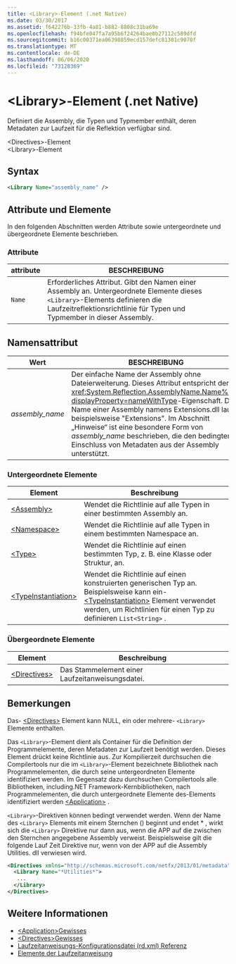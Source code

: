 ```yaml
---
title: <Library>-Element (.net Native)
ms.date: 03/30/2017
ms.assetid: f642276b-33fb-4a81-b882-8808c31ba69e
ms.openlocfilehash: f94bfe047fa7a95b6f24264bae0b27112c589dfd
ms.sourcegitcommit: b16c00371ea06398859ecd157defc81301c9070f
ms.translationtype: MT
ms.contentlocale: de-DE
ms.lasthandoff: 06/06/2020
ms.locfileid: "73128369"
---
```

# <a name="library-element-net-native"></a>\<Library>-Element (.net Native)
Definiert die Assembly, die Typen und Typmember enthält, deren Metadaten zur Laufzeit für die Reflektion verfügbar sind.  
  
 \<Directives>-Element  
\<Library>-Element  
  
## <a name="syntax"></a>Syntax  
  
```xml  
<Library Name="assembly_name" />  
```  
  
## <a name="attributes-and-elements"></a>Attribute und Elemente  
 In den folgenden Abschnitten werden Attribute sowie untergeordnete und übergeordnete Elemente beschrieben.  
  
### <a name="attributes"></a>Attribute  
  
|attribute|BESCHREIBUNG|  
|---------------|-----------------|  
|`Name`|Erforderliches Attribut. Gibt den Namen einer Assembly an. Untergeordnete Elemente dieses `<Library>`-Elements definieren die Laufzeitreflektionsrichtlinie für Typen und Typmember in dieser Assembly.|  
  
## <a name="name-attribute"></a>Namensattribut  
  
|Wert|BESCHREIBUNG|  
|-----------|-----------------|  
|*assembly_name*|Der einfache Name der Assembly ohne Dateierweiterung. Dieses Attribut entspricht der <xref:System.Reflection.AssemblyName.Name%2A?displayProperty=nameWithType>-Eigenschaft. Der Name einer Assembly namens Extensions.dll lautet beispielsweise "Extensions". Im Abschnitt „Hinweise“ ist eine besondere Form von *assembly_name* beschrieben, die den bedingten Einschluss von Metadaten aus der Assembly unterstützt.|  
  
### <a name="child-elements"></a>Untergeordnete Elemente  
  
|Element|Beschreibung|  
|-------------|-----------------|  
|[\<Assembly>](assembly-element-net-native.md)|Wendet die Richtlinie auf alle Typen in einer bestimmten Assembly an.|  
|[\<Namespace>](namespace-element-net-native.md)|Wendet die Richtlinie auf alle Typen in einem bestimmten Namespace an.|  
|[\<Type>](type-element-net-native.md)|Wendet die Richtlinie auf einen bestimmten Typ, z. B. eine Klasse oder Struktur, an.|  
|[\<TypeInstantiation>](typeinstantiation-element-net-native.md)|Wendet die Richtlinie auf einen konstruierten generischen Typ an. Beispielsweise kann ein- [\<TypeInstantiation>](typeinstantiation-element-net-native.md) Element verwendet werden, um Richtlinien für einen Typ zu definieren `List<String>` .|  
  
### <a name="parent-elements"></a>Übergeordnete Elemente  
  
|Element|Beschreibung|  
|-------------|-----------------|  
|[\<Directives>](directives-element-net-native.md)|Das Stammelement einer Laufzeitanweisungsdatei.|  
  
## <a name="remarks"></a>Bemerkungen  
 Das- [\<Directives>](directives-element-net-native.md) Element kann NULL, ein oder mehrere- `<Library>` Elemente enthalten.  
  
 Das `<Library>`-Element dient als Container für die Definition der Programmelemente, deren Metadaten zur Laufzeit benötigt werden. Dieses Element drückt keine Richtlinie aus. Zur Kompilierzeit durchsuchen die Compilertools nur die im `<Library>`-Element bezeichnete Bibliothek nach Programmelementen, die durch seine untergeordneten Elemente identifiziert werden. Im Gegensatz dazu durchsuchen Compilertools alle Bibliotheken, including.NET Framework-Kernbibliotheken, nach Programmelementen, die durch untergeordnete Elemente des-Elements identifiziert werden [\<Application>](application-element-net-native.md) .  
  
 `<Library>`-Direktiven können bedingt verwendet werden. Wenn der Name des `<Library>` Elements mit einem Sternchen () beginnt und endet \* , wirkt sich die `<Library>` Direktive nur dann aus, wenn die APP auf die zwischen den Sternchen angegebene Assembly verweist. Beispielsweise gilt die folgende Lauf Zeit Direktive nur, wenn von der APP auf die Assembly Utilities. dll verwiesen wird.  
  
```xml  
<Directives xmlns="http://schemas.microsoft.com/netfx/2013/01/metadata">  
  <Library Name="*Utilities*">  
   ...  
  </Library>  
</Directives>  
```  
  
## <a name="see-also"></a>Weitere Informationen

- [\<Application>Gewisses](application-element-net-native.md)
- [\<Directives>Gewisses](directives-element-net-native.md)
- [Laufzeitanweisungs-Konfigurationsdatei (rd.xml) Referenz](runtime-directives-rd-xml-configuration-file-reference.md)
- [Elemente der Laufzeitanweisung](runtime-directive-elements.md)
